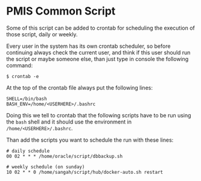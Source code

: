 # PMIS Common Script

Some of this script can be added to crontab for scheduling the execution of those script, 
daily or weekly.

Every user in the system has its own crontab scheduler, 
so before continuing always check the current user,
and think if this user should run the script or maybe someone else, 
than just type in console the following command:

    $ crontab -e
    
    
At the top of the crontab file always put the following lines:

    SHELL=/bin/bash
    BASH_ENV=/home/<USERHERE>/.bashrc
    
Doing this we tell to crontab that the following scripts have to be run using the `bash` shell
and it should use the environment in `/home/<USERHERE>/.bashrc`.

Than add the scripts you want to schedule the run with these lines:

    # daily schedule
    00 02 * * * /home/oracle/script/dbbackup.sh
    
    # weekly schedule (on sunday)
    10 02 * * 0 /home/sangah/script/hub/docker-auto.sh restart